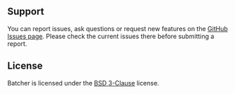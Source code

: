 ## Support

You can report issues, ask questions or request new features on the [GitHub Issues page](https://github.com/kamilburda/batcher/issues).
Please check the current issues there before submitting a report.


## License

Batcher is licensed under the [BSD 3-Clause](LICENSE) license.
